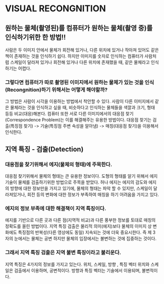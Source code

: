 # VISUAL RECONGNITION

## 원하는 물체(촬영된)를 컴퓨터가 원하는 물체(촬영 중)를 인식하기위한 한 방법!!

사람은 두 이미지 안에서 물체가 회전해 있거나, 다른 위치에 있거나 작아져 있어도 같은 책이 존재하는 것을 인식하기 쉽다.
하지만 이미지를 숫자로 인식하는 컴퓨터가 사람처럼 스케일이 달라져 있거나 회전해 있거나 다른 위치에 존재했을 때, 같은 물체라고 인식하기는 어렵다. 

### 그렇다면 컴퓨터가 따로 촬영된 이미지에서 원하는 물체가 있는 것을 인식(Recongnition)하기 위해서는 어떻게 해야할까?
그 방법은 사람이 시각을 이용하는 방법에서 착안할 수 있다.
사람이 다른 이미지에서 같은 물체라는 것을 인식하고 싶을 때, 비슷하다고 인식하는 물체들을 색깔과 크기, 형태 등등 비교(대응)해본다. 
컴퓨터 또한 서로 다른 이미지에서의 대응점 찾기(Correspondence Problem)는 이를 해결해주는 유용한 방법이다.
대응점 찾기는 검출(특징점 찾기) -> 기술(특징점 주변 속성을 알아냄) -> 매칭(대응점 찾기)을 이용해서 인식한다.

## 지역 특징 - 검출(Detection)

### 대응점을 찾기위해서 에지(물체의 형태)에 주목한다.
대응점 찾기위해서 물체의 형태는 큰 유용한 정보이다.
도형의 형태를 알기 위해서 에지 기술이 물체를 검출하기위한 방법으로 주목을 받았다.
허나 에지는 에지의 감도와 에지의 방향에 대한 정보만을 가지고 있기에, 물체의 형태는 파악 할 수 있지만, 스케일이 달라져있거나, 회전 등의 변화에 대한 정보가 부족하여 매칭을 하기 어려움을 가지고 있다.

### 에지의 정보 부족에 대한 해결책이 지역 특징이다.
에지를 기반으로 다른 곳과 다른 점(지역적 비교)과 다른 풍부한 정보를 토대로 매칭의 정확도를 올린 방법이다.
지역 특징 검출은 물리적 의미(에지)보다 물체의 이미지 상 변화에도 특징점의 반복성(다른 영상에도 동일) 지속되는 것에 더욱 중요시한다.
즉 제 3자의 눈에서는 물체는 공변 하지만 물체의 입장에서는 불변하는 것에 집중하는 것이다.
### 그래서 지역 특징 검출은 지역 불변 특징이라고 불리운다.
지역 특징은 4가지의 정보를 가지고 있는다.
위치, 스케일, 방향 , 특징 벡터
위치와 스케일은 검출에서 이용하며, 공변적이다.
방향과 특징 벡터는 기술에서 이용되며, 불변적이다.
